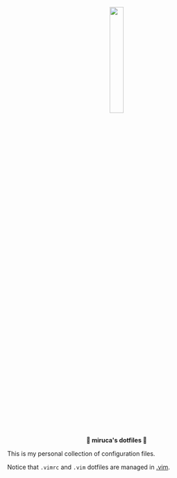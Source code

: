 <p align="center">
  <img width="25%" src="https://github.com/mirucaaura.png" />
</p>

<p align="center">
  <b>🌹 miruca's dotfiles 🌹</b>
</p>

This is my personal collection of configuration files.

Notice that `.vimrc` and `.vim` dotfiles are managed in [.vim](https://github.com/mirucaaura/.vim).
